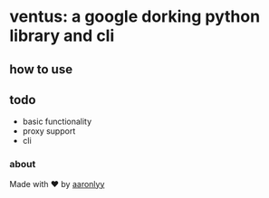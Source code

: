 # ventus: a google dorking python library and cli

## how to use

## todo

- basic functionality
- proxy support
- cli

### about

Made with ♥ by [aaronlyy](https://github.com/aaronlyy)